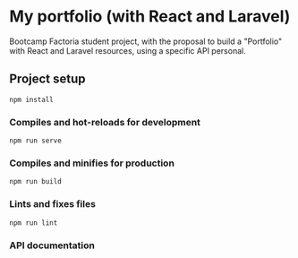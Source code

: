 # My portfolio (with React and Laravel) 

Bootcamp Factoria student project, with the proposal to build a "Portfolio" with React and Laravel resources, using a specific API personal.

## Project setup
```
npm install
```

### Compiles and hot-reloads for development
```
npm run serve
```

### Compiles and minifies for production
```
npm run build
```

### Lints and fixes files
```
npm run lint
```
### API documentation
```